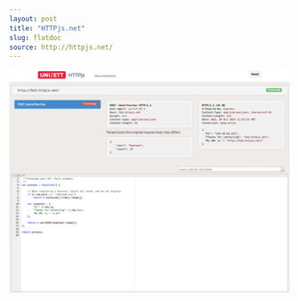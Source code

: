 ```yaml
---
layout: post
title: "HTTPjs.net"
slug: flatdoc
source: http://httpjs.net/
---
```


<img src="/screenshots/httpjsnet.png">
